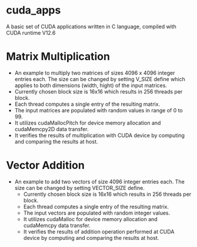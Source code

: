 # cuda_apps
A basic set of CUDA applications written in C language, compiled with CUDA runtime V12.6

# Matrix Multiplication
  - An example to multiply two matrices of sizes 4096 x 4096 integer entries each. The size can be changed by setting V_SIZE define which applies to both dimensions (width, hight) of the input matrices.
  - Currently chosen block size is 16x16 which results in 256 threads per block.
  - Each thread computes a single entry of the resulting matrix.
  - The input matrices are populated with random values in range of 0 to 99.
  - It utilizes cudaMallocPitch for device memory allocation and cudaMemcpy2D data transfer.
  - It verifies the results of multiplication with CUDA device by computing and comparing the results at host.

# Vector Addition
- An example to add two vectors of size 4096 integer entries each. The size can be changed by setting VECTOR_SIZE define.
  - Currently chosen block size is 16x16 which results in 256 threads per block.
  - Each thread computes a single entry of the resulting matrix.
  - The input vectors are populated with random integer values.
  - It utilizes cudaMalloc for device memory allocation and cudaMemcpy data transfer.
  - It verifies the results of addition operation performed at CUDA device by computing and comparing the results at host.
